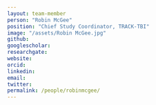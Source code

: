 ```yaml
---
layout: team-member
person: "Robin McGee"
position: "Chief Study Coordinator, TRACK-TBI"
image: "/assets/Robin McGee.jpg"
github: 
googlescholar: 
researchgate: 
website:
orcid: 
linkedin:
email:
twitter:
permalink: /people/robinmcgee/
---
```




